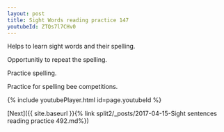```yaml
---
layout: post
title: Sight Words reading practice 147
youtubeId: ZTQs7l7CHv0
---
```

 
 
Helps to learn sight words and their spelling.

Opportunitiy to repeat the spelling. 

Practice spelling. 
 
Practice for spelling bee competitions. 
 
{% include youtubePlayer.html id=page.youtubeId %}
 
 

[Next]({{ site.baseurl }}{% link  split2/_posts/2017-04-15-Sight sentences reading practice 492.md%})
 
